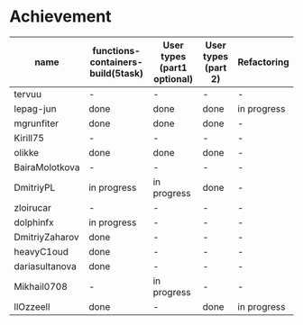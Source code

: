 # Achievement
| name | functions-containers-build(5task) | User types (part1 optional) | User types (part 2) | Refactoring| 
| ------ | ------ | ------ | ------ | ------ |
| tervuu | - | - | - | - |
| lepag-jun | done | done | done | in progress |
| mgrunfiter | done | done | done | - |
| Kirill75 |- | - | - | - |
| olikke  | done | done | done | - |
| BairaMolotkova |- | - | - | - |
| DmitriyPL | in progress | in progress | done | - |
| zloirucar |- | - | - | - |
| dolphinfx | in progress | - | - | - |
| DmitriyZaharov | done | - | - | - |
| heavyC1oud | done | - | - | - |
| dariasultanova | done | - | - | - |
| Mikhail0708|- | in progress | - | - |
| llOzzeell | done | - | done | in progress |
